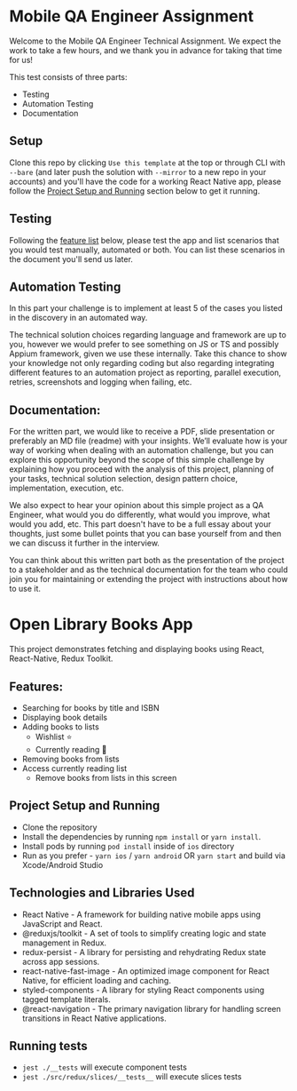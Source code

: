 # Mobile QA Engineer Assignment

Welcome to the Mobile QA Engineer Technical Assignment. We expect the work to take a few hours, and we thank you in advance for taking that time for us!

This test consists of three parts:

- Testing
- Automation Testing
- Documentation

## Setup

Clone this repo by clicking `Use this template` at the top or through CLI with `--bare` (and later push the solution with `--mirror` to a new repo in your accounts) and you'll have the code for a working React Native app, please follow the [Project Setup and Running](#project-setup-and-running) section below to get it running.

## Testing

Following the [feature list](#features) below, please test the app and list scenarios that you would test manually, automated or both.
You can list these scenarios in the document you'll send us later.

## Automation Testing

In this part your challenge is to implement at least 5 of the cases you listed in the discovery in an automated way.

The technical solution choices regarding language and framework are up to you, however we would prefer to see something on JS or TS and possibly Appium framework, given we use these internally. Take this chance to show your knowledge not only regarding coding but also regarding integrating different features to an automation project as reporting, parallel execution, retries, screenshots and logging when failing, etc.

## Documentation:

For the written part, we would like to receive a PDF, slide presentation or preferably an MD file (readme) with your insights.
We’ll evaluate how is your way of working when dealing with an automation challenge, but you can explore this opportunity beyond the scope of this simple challenge by explaining how you proceed with the analysis of this project, planning of your tasks, technical solution selection, design pattern choice, implementation, execution, etc.

We also expect to hear your opinion about this simple project as a QA Engineer, what would you do differently, what would you improve, what would you add, etc.
This part doesn't have to be a full essay about your thoughts, just some bullet points that you can base yourself from and then we can discuss it further in the interview.

You can think about this written part both as the presentation of the project to a stakeholder and as the technical documentation for the team who could join you for maintaining or extending the project with instructions about how to use it.

# Open Library Books App

This project demonstrates fetching and displaying books using React, React-Native, Redux Toolkit.

## Features:

- Searching for books by title and ISBN
- Displaying book details
- Adding books to lists
  - Wishlist ⭐️
  - Currently reading 📕
- Removing books from lists
- Access currently reading list
  - Remove books from lists in this screen

## Project Setup and Running

- Clone the repository
- Install the dependencies by running `npm install` or `yarn install`.
- Install pods by running `pod install` inside of `ios` directory
- Run as you prefer - `yarn ios` / `yarn android` OR `yarn start` and build via Xcode/Android Studio

## Technologies and Libraries Used

- React Native - A framework for building native mobile apps using JavaScript and React.
- @reduxjs/toolkit - A set of tools to simplify creating logic and state management in Redux.
- redux-persist - A library for persisting and rehydrating Redux state across app sessions.
- react-native-fast-image - An optimized image component for React Native, for efficient loading and caching.
- styled-components - A library for styling React components using tagged template literals.
- @react-navigation - The primary navigation library for handling screen transitions in React Native applications.

## Running tests

- `jest ./__tests` will execute component tests
- `jest ./src/redux/slices/__tests__` will execute slices tests
